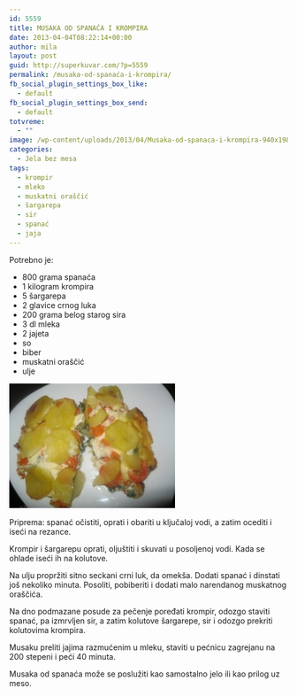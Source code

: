 ```yaml
---
id: 5559
title: MUSAKA OD SPANAĆA I KROMPIRA
date: 2013-04-04T08:22:14+00:00
author: mila
layout: post
guid: http://superkuvar.com/?p=5559
permalink: /musaka-od-spanaća-i-krompira/
fb_social_plugin_settings_box_like:
  - default
fb_social_plugin_settings_box_send:
  - default
totvreme:
  - ""
image: /wp-content/uploads/2013/04/Musaka-od-spanaca-i-krompira-940x198.jpg
categories:
  - Jela bez mesa
tags:
  - krompir
  - mleko
  - muskatni oraščić
  - šargarepa
  - sir
  - spanać
  - jaja
---
```

Potrebno je:

  * 800 grama spanaća
  * 1 kilogram krompira
  * 5 šargarepa
  * 2 glavice crnog luka
  * 200 grama belog starog sira
  * 3 dl mleka
  * 2 jajeta
  * so
  * biber
  * muskatni oraščić
  * ulje

<img class="alignnone size-medium wp-image-5560" src="/wp-content/uploads/2013/04/Musaka-od-spanaca-i-krompira-300x225.jpg" alt="Musaka od spanaca i krompira" width="300" height="225" /> 

Priprema: spanać očistiti, oprati i obariti u ključaloj vodi, a zatim ocediti i iseći na rezance.

Krompir i šargarepu oprati, oljuštiti i skuvati u posoljenoj vodi. Kada se ohlade iseći ih na kolutove.

Na ulju propržiti sitno seckani crni luk, da omekša. Dodati spanać i dinstati još nekoliko minuta. Posoliti, pobiberiti i dodati malo narendanog muskatnog oraščića.

Na dno podmazane posude za pečenje poređati krompir, odozgo staviti spanać, pa izmrvljen sir, a zatim kolutove šargarepe, sir i odozgo prekriti kolutovima krompira.

Musaku preliti jajima razmućenim u mleku, staviti u pećnicu zagrejanu na 200 stepeni i peći 40 minuta.

Musaka od spanaća može se poslužiti kao samostalno jelo ili kao prilog uz meso.

&nbsp;